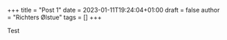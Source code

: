 +++
title = "Post 1"
date = 2023-01-11T19:24:04+01:00
draft = false
author = "Richters Ølstue"
tags = []
+++

Test

